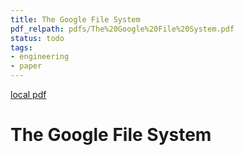 ```yaml
---
title: The Google File System
pdf_relpath: pdfs/The%20Google%20File%20System.pdf
status: todo
tags:
- engineering
- paper
---
```


[local pdf](../../../pdfs/The%20Google%20File%20System.pdf)

# The Google File System
